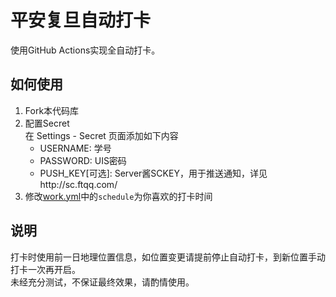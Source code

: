 # 平安复旦自动打卡

使用GitHub Actions实现全自动打卡。

## 如何使用
1. Fork本代码库
2. 配置Secret  
   在 Settings - Secret 页面添加如下内容
   - USERNAME: 学号
   - PASSWORD: UIS密码
   - PUSH_KEY[可选]: Server酱SCKEY，用于推送通知，详见http://sc.ftqq.com/
3. 修改[work.yml](./.github/workflow/work.yml)中的`schedule`为你喜欢的打卡时间

## 说明
打卡时使用前一日地理位置信息，如位置变更请提前停止自动打卡，到新位置手动打卡一次再开启。  
未经充分测试，不保证最终效果，请酌情使用。
